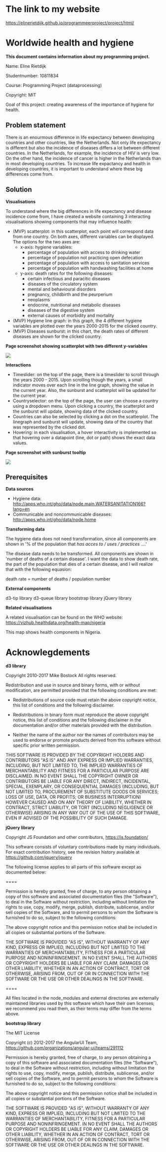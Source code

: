 # The link to my website

https://elinerietdijk.github.io/programmeerproject/project/html/

# Worldwide health and hygiene

**This document contains information about my programming project.**

Name: Eline Rietdijk

Studentnumber: 10811834

Course: Programming Project (dataprocessing)

Copyright: MIT

Goal of this project: creating awareness of the importance of hygiene for health.

## Problem statement
There is an enourmous difference in life expectancy between developing countries and other countries, like the Netherlands. 
Not only life expectancy is different but also the incidence of diseases differs a lot between different countries. 
In the Netherlands, for example, the incidence of HIV is very low. On the other hand, the incidence of cancer is higher in the Netherlands than in most developing countries.
To increase life expactancy and health in developing countries, it is important to understand where these big differences come from. 

## Solution

**Visualisations**

To understand where the big differences in life expectancy and disease incidence come from, I have created a website containing 3 interacting visualisations showing components that may influence health:
- (MVP) scatterplot: in this scatterplot, each point will correspond data from one country. On both axes, different variables can be displayed. The options for the two axes are:
	- x-axis: hygiene variables:
		- percentage of population with access to drinking water
		- percentage of population not practicing open defecation
		- percentage of population with access to sanitation services
		- percentage of population with handwashing facilities at home
	- y-axis: death rates for the following diseases:
		- certain infectious and paracitic diseases
		- diseases of the circulatory system
		- mental and behavioural disorders
		- pregnancy, childbirth and the peurperium
		- neoplasms
		- endocrine, nutritional and metabolic diseases
		- diseases of the digestive system
		- external causes of morbidity and mortality
- (MVP) Hygiene line graph: in this graph, the 4 different hygiene variables are plotted over the years 2000-2015 for the clicked country. 
- (MVP) Diseases sunburst: in this chart, the death rates of different diseases are shown for the clicked country.

**Page screenshot showing scatterplot with two different y-variables**

![](doc/screenshot1.png)

**Interactions**

- Timeslider: on the top of the page, there is a timeslider to scroll through the years 2000 - 2015. Upon scrolling though the years, a small indicator moves over each line in the line graph, showing the value in the current year. Also, the sunburst and scatterplot will be updated for the current year. 
- Countryselector: on the top of the page, the user can choose a country using a dropdown menu. Upon clicking a country, the scatterplot and the sunburst will update, showing data of the clicked country.
- Countries can also be selected by clicking a dot on the scatterplot. The linegraph and sunburst will update, showing data of the country that was represented by the clicked dot.
- Hovering: in each visualisation, a hover interactivity is implemented so that hovering over a datapoint (line, dot or path) shows the exact data values.

**Page screenshot with sunburst tooltip**

![](doc/screenshot2.png)

## Prerequisites

**Data sources**

- Hygiene data: http://apps.who.int/gho/data/node.main.WATERSANITATION166?lang=en
- Communicable and noncommunicable diseases: http://apps.who.int/gho/data/node.home

**Transforming data**

The hygiene data does not need transformation, since all components are shown in '% of the population that *has acces to / uses / practices* ....'

The disease data needs to be transformed. All components are shown in 'number of deaths of a certain disease'. I want the data to show death rate, the part of the population that dies of a certain disease, and I will realize that with the following equasion:

death rate = number of deaths / population number

**External components**

d3-tip library
d3-queue library
bootstrap library
jQuery library

**Related visualisations**

A related visualisation can be found on the WHO website:
https://vizhub.healthdata.org/health-map/nigeria

This map shows health components in Nigeria.

# Acknowlegdements

**d3 library**

Copyright 2010-2017 Mike Bostock
All rights reserved.

Redistribution and use in source and binary forms, with or without modification,
are permitted provided that the following conditions are met:

* Redistributions of source code must retain the above copyright notice, this
  list of conditions and the following disclaimer.

* Redistributions in binary form must reproduce the above copyright notice,
  this list of conditions and the following disclaimer in the documentation
  and/or other materials provided with the distribution.

* Neither the name of the author nor the names of contributors may be used to
  endorse or promote products derived from this software without specific prior
  written permission.

THIS SOFTWARE IS PROVIDED BY THE COPYRIGHT HOLDERS AND CONTRIBUTORS "AS IS" AND
ANY EXPRESS OR IMPLIED WARRANTIES, INCLUDING, BUT NOT LIMITED TO, THE IMPLIED
WARRANTIES OF MERCHANTABILITY AND FITNESS FOR A PARTICULAR PURPOSE ARE
DISCLAIMED. IN NO EVENT SHALL THE COPYRIGHT OWNER OR CONTRIBUTORS BE LIABLE FOR
ANY DIRECT, INDIRECT, INCIDENTAL, SPECIAL, EXEMPLARY, OR CONSEQUENTIAL DAMAGES
(INCLUDING, BUT NOT LIMITED TO, PROCUREMENT OF SUBSTITUTE GOODS OR SERVICES;
LOSS OF USE, DATA, OR PROFITS; OR BUSINESS INTERRUPTION) HOWEVER CAUSED AND ON
ANY THEORY OF LIABILITY, WHETHER IN CONTRACT, STRICT LIABILITY, OR TORT
(INCLUDING NEGLIGENCE OR OTHERWISE) ARISING IN ANY WAY OUT OF THE USE OF THIS
SOFTWARE, EVEN IF ADVISED OF THE POSSIBILITY OF SUCH DAMAGE.

**jQuery library**

Copyright JS Foundation and other contributors, https://js.foundation/

This software consists of voluntary contributions made by many
individuals. For exact contribution history, see the revision history
available at https://github.com/jquery/jquery

The following license applies to all parts of this software except as
documented below:

====

Permission is hereby granted, free of charge, to any person obtaining
a copy of this software and associated documentation files (the
"Software"), to deal in the Software without restriction, including
without limitation the rights to use, copy, modify, merge, publish,
distribute, sublicense, and/or sell copies of the Software, and to
permit persons to whom the Software is furnished to do so, subject to
the following conditions:

The above copyright notice and this permission notice shall be
included in all copies or substantial portions of the Software.

THE SOFTWARE IS PROVIDED "AS IS", WITHOUT WARRANTY OF ANY KIND,
EXPRESS OR IMPLIED, INCLUDING BUT NOT LIMITED TO THE WARRANTIES OF
MERCHANTABILITY, FITNESS FOR A PARTICULAR PURPOSE AND
NONINFRINGEMENT. IN NO EVENT SHALL THE AUTHORS OR COPYRIGHT HOLDERS BE
LIABLE FOR ANY CLAIM, DAMAGES OR OTHER LIABILITY, WHETHER IN AN ACTION
OF CONTRACT, TORT OR OTHERWISE, ARISING FROM, OUT OF OR IN CONNECTION
WITH THE SOFTWARE OR THE USE OR OTHER DEALINGS IN THE SOFTWARE.

====

All files located in the node_modules and external directories are
externally maintained libraries used by this software which have their
own licenses; we recommend you read them, as their terms may differ from
the terms above.

**bootstrap library**

The MIT License

Copyright (c) 2012-2017 the AngularUI Team, https://github.com/organizations/angular-ui/teams/291112

Permission is hereby granted, free of charge, to any person obtaining a copy
of this software and associated documentation files (the "Software"), to deal
in the Software without restriction, including without limitation the rights
to use, copy, modify, merge, publish, distribute, sublicense, and/or sell
copies of the Software, and to permit persons to whom the Software is
furnished to do so, subject to the following conditions:

The above copyright notice and this permission notice shall be included in
all copies or substantial portions of the Software.

THE SOFTWARE IS PROVIDED "AS IS", WITHOUT WARRANTY OF ANY KIND, EXPRESS OR
IMPLIED, INCLUDING BUT NOT LIMITED TO THE WARRANTIES OF MERCHANTABILITY,
FITNESS FOR A PARTICULAR PURPOSE AND NONINFRINGEMENT. IN NO EVENT SHALL THE
AUTHORS OR COPYRIGHT HOLDERS BE LIABLE FOR ANY CLAIM, DAMAGES OR OTHER
LIABILITY, WHETHER IN AN ACTION OF CONTRACT, TORT OR OTHERWISE, ARISING FROM,
OUT OF OR IN CONNECTION WITH THE SOFTWARE OR THE USE OR OTHER DEALINGS IN
THE SOFTWARE.